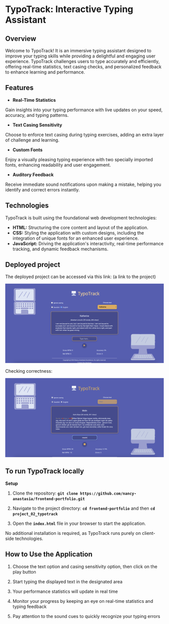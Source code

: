 # TypoTrack: Interactive Typing Assistant

## Overview

Welcome to TypoTrack! It is an immersive typing assistant designed to improve your typing skills while providing a delightful and engaging user experience. TypoTrack challenges users to type accurately and efficiently, offering real-time statistics, text casing checks, and personalized feedback to enhance learning and performance.

## Features

- **Real-Time Statistics**

Gain insights into your typing performance with live updates on your speed, accuracy, and typing patterns.

- **Text Casing Sensitivity**

Choose to enforce text casing during typing exercises, adding an extra layer of challenge and learning.

- **Custom Fonts**

Enjoy a visually pleasing typing experience with two specially imported fonts, enhancing readability and user engagement.

- **Auditory Feedback**

Receive immediate sound notifications upon making a mistake, helping you identify and correct errors instantly.

## Technologies

TypoTrack is built using the foundational web development technologies:

- **HTML:** Structuring the core content and layout of the application.
- **CSS:** Styling the application with custom designs, including the integration of unique fonts for an enhanced user experience.
- **JavaScript:** Driving the application's interactivity, real-time performance tracking, and dynamic feedback mechanisms.

## Deployed project

The deployed project can be accessed via this link: (a link to the project)

![Screenshot of TypoTrack's start screen](./readme_images/typotrack-start.png "Screenshot of TypoTrack's start screen")

Checking correctness:

![Screenshot of TypoTrack's screen while typing](./readme_images/typotrack-typing.png "Screenshot of TypoTrack's screen while typing")

## To run TypoTrack locally

**Setup**

1. Clone the repository: **`git clone https://github.com/nancy-anastasia/frontend-portfolio.git`**

2. Navigate to the project directory: **`cd frontend-portfolio`** and then **`cd project_02_typotrack`**

3. Open the **`index.html`** file in your browser to start the application.

No additional installation is required, as TypoTrack runs purely on client-side technologies.

## How to Use the Application

1. Choose the text option and casing sensitivity option, then click on the play button

2. Start typing the displayed text in the designated area

3. Your performance statistics will update in real time

4. Monitor your progress by keeping an eye on real-time statistics and typing feedback

5. Pay attention to the sound cues to quickly recognize your typing errors
